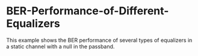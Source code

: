 # BER-Performance-of-Different-Equalizers
This example shows the BER performance of several types of equalizers in a static channel with a null in the passband.

